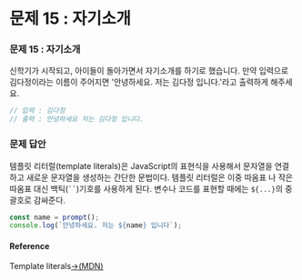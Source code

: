 # 문제 15 : 자기소개

### 문제 15 : 자기소개

신학기가 시작되고, 아이들이 돌아가면서 자기소개를 하기로 했습니다. 만약 입력으로 김다정이라는 이름이 주어지면 '안녕하세요. 저는 김다정 입니다.'라고 출력하게 해주세요.

```javascript
// 입력 : 김다정
// 출력 : 안녕하세요 저는 김다정 입니다.
```

### 문제 답안

템플릿 리터럴(template literals)은 JavaScript의 표현식을 사용해서 문자열을 연결하고 새로운 문자열을 생성하는 간단한 문법이다. 템플릿 리터럴은 이중 따옴표 나 작은 따옴표 대신 백틱(` `` `)기호를 사용하게 된다. 변수나 코드를 표현할 때에는 `${...}`의 중괄호로 감싸준다.

```javascript
const name = prompt();
console.log(`안녕하세요. 저는 ${name} 입니다`);
```

#### Reference

Template literals[→(MDN)](https://developer.mozilla.org/ko/docs/Web/JavaScript/Reference/Template\_literals)
